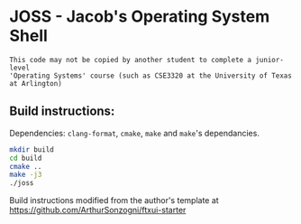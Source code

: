 # JOSS - Jacob's Operating System Shell

```
This code may not be copied by another student to complete a junior-level
'Operating Systems' course (such as CSE3320 at the University of Texas at Arlington)
```

## Build instructions:

Dependencies: `clang-format`, `cmake`, `make` and `make`'s dependancies.

```bash
mkdir build
cd build
cmake ..
make -j3
./joss
```

Build instructions modified from the author's template at https://github.com/ArthurSonzogni/ftxui-starter
